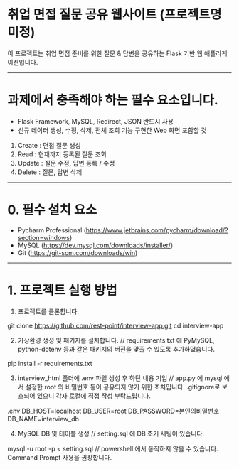 # 취업 면접 질문 공유 웹사이트 (프로젝트명 미정)

이 프로젝트는 취업 면접 준비를 위한 질문 & 답변을 공유하는 Flask 기반 웹 애플리케이션입니다.  

---

#  과제에서 충족해야 하는 필수 요소입니다. 

- Flask Framework, MySQL, Redirect, JSON 반드시 사용
- 신규 데이터 생성, 수정, 삭제, 전체 조회 기능 구현한 Web 화면 포함할 것
1. Create : 면접 질문 생성
2. Read : 현재까지 등록된 질문 조회
3. Update : 질문 수정, 답변 등록 / 수정
4. Delete : 질문, 답변 삭제

---

#  0. 필수 설치 요소

- Pycharm Professional (https://www.jetbrains.com/pycharm/download/?section=windows)
- MySQL (https://dev.mysql.com/downloads/installer/)
- Git (https://git-scm.com/downloads/win)

---

#  1. 프로젝트 실행 방법

1. 프로젝트를 클론합니다.

git clone https://github.com/rest-point/interview-app.git
cd interview-app

2. 가상환경 생성 및 패키지를 설치합니다. // requirements.txt 에 PyMySQL, python-dotenv 등과 같은 패키지의 버전을 맞출 수 있도록 추가하였습니다.

pip install -r requirements.txt

3. interview_html 폴더에 .env 파일 생성 후 하단 내용 기입 // app.py 에 mysql 에서 설정한 root 의 비밀번호 등이 공유되지 않기 위한 조치입니다. .gitignore로 보호되어 있으니 각자 로컬에 직접 작성 부탁드립니다.

.env
DB_HOST=localhost
DB_USER=root
DB_PASSWORD=본인의비밀번호
DB_NAME=interview_db

4. MySQL DB 및 테이블 생성 // setting.sql 에 DB 초기 세팅이 있습니다.

mysql -u root -p < setting.sql // powershell 에서 동작하지 않을 수 있습니다. Command Prompt 사용을 권장합니다.

